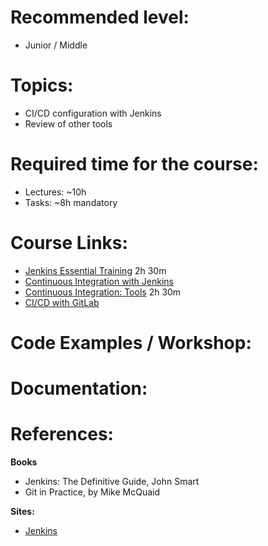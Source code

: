 **Recommended level:** 
=======================
- Junior / Middle

**Topics:** 
=======================
- CI/CD configuration with Jenkins
- Review of other tools

**Required time for the course:** 
=======================
- Lectures: ~10h
- Tasks: ~8h mandatory

**Course Links:**
======================= 
* [Jenkins Essential Training](https://learn.epam.com/detailsPage?id=49e9e876-e0ed-49d0-8259-4d8bd56cb9f0) 2h 30m
* [Continuous Integration with Jenkins](https://learn.epam.com/detailsPage?id=59bdf234-6664-4f38-a9c5-6689edd6f8d4)
* [Continuous Integration: Tools](https://learn.epam.com/detailsPage?id=379ac5a0-cffb-4b5b-b040-c3e8933e8f31) 2h 30m
* [CI/CD with GitLab](https://learn.epam.com/detailsPage?id=17eda6da-be8a-43b0-b38e-1658665fceef)

**Code Examples / Workshop:**
=======================



Documentation: 
=======================



**References:**
=======================

**Books**

* Jenkins: The Definitive Guide, John Smart
* Git in Practice, by Mike McQuaid 

**Sites:**
* [Jenkins](https://www.tutorialspoint.com/jenkins/)
